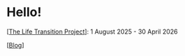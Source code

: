 # Hello!

[[The Life Transition Project](https://github.com/hongkim25/TLTP)]: 1 August 2025 - 30 April 2026 

[[Blog](https://hongkim.hashnode.dev)]


